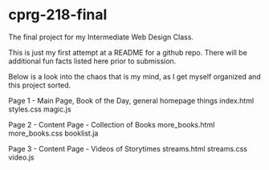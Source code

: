 # cprg-218-final
The final project for my Intermediate Web Design Class.

This is just my first attempt at a README for a github repo. There will be additional fun facts listed here prior to submission. 

Below is a look into the chaos that is my mind, as I get myself organized and this project sorted. 

Page 1 - Main Page, Book of the Day, general homepage things
index.html
styles.css
magic.js

Page 2 - Content Page - Collection of Books
more_books.html
more_books.css
booklist.ja

Page 3 - Content Page - Videos of Storytimes
streams.html
streams.css
video.js
